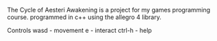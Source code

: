 The Cycle of Aesteri Awakening is a project for my games programming course.
programmed in c++ using the allegro 4 library. 

Controls
wasd   - movement
e      - interact
ctrl-h - help
